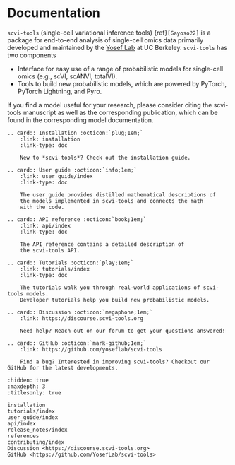 # Documentation

`scvi-tools` (single-cell variational inference tools) {ref}`[Gayoso22]` is a package for end-to-end analysis of single-cell omics data primarily developed and maintained by the [Yosef Lab](https://yoseflab.github.io/) at UC Berkeley. `scvi-tools` has two components

- Interface for easy use of a range of probabilistic models for single-cell omics (e.g., scVI, scANVI, totalVI).
- Tools to build new probabilistic models, which are powered by PyTorch, PyTorch Lightning, and Pyro.

If you find a model useful for your research, please consider citing the scvi-tools manuscript as well as the corresponding publication, which can be found in the corresponding model documentation.

```{eval-rst}
.. card:: Installation :octicon:`plug;1em;`
    :link: installation
    :link-type: doc

    New to *scvi-tools*? Check out the installation guide.
```

```{eval-rst}
.. card:: User guide :octicon:`info;1em;`
    :link: user_guide/index
    :link-type: doc

    The user guide provides distilled mathematical descriptions of
    the models implemented in scvi-tools and connects the math
    with the code.
```

```{eval-rst}
.. card:: API reference :octicon:`book;1em;`
    :link: api/index
    :link-type: doc

    The API reference contains a detailed description of
    the scvi-tools API.
```

```{eval-rst}
.. card:: Tutorials :octicon:`play;1em;`
    :link: tutorials/index
    :link-type: doc

    The tutorials walk you through real-world applications of scvi-tools models.
    Developer tutorials help you build new probabilistic models.
```

```{eval-rst}
.. card:: Discussion :octicon:`megaphone;1em;`
    :link: https://discourse.scvi-tools.org

    Need help? Reach out on our forum to get your questions answered!

```

```{eval-rst}
.. card:: GitHub :octicon:`mark-github;1em;`
    :link: https://github.com/yoseflab/scvi-tools

    Find a bug? Interested in improving scvi-tools? Checkout our GitHub for the latest developments.

```

```{toctree}
:hidden: true
:maxdepth: 3
:titlesonly: true

installation
tutorials/index
user_guide/index
api/index
release_notes/index
references
contributing/index
Discussion <https://discourse.scvi-tools.org>
GitHub <https://github.com/YosefLab/scvi-tools>
```
